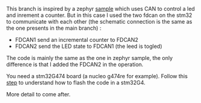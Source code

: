 This branch is inspired by a zephyr [sample](https://github.com/zephyrproject-rtos/zephyr/tree/main/samples/drivers/can/counter) which uses CAN to control a led and inrement a counter. But in this case I used the two fdcan on the stm32 to communicate with each other (the schematic connection is the same as the one presents in the main branch) :

- FDCAN1 send an incremental counter to FDCAN2
- FDCAN2 send the LED state to FDCAN1 (the leed is togled)

The code is mainly the same as the one in zephyr sample, the only difference is that I added the FDCAN2 in the operation.

You need a stm32G474 board (a nucleo g474re for example). Follow this [step](https://github.com/Knden/FDcan_stm32G474re/tree/main?tab=readme-ov-file#use-command-line-and-python) to understand how to flash the code in a stm32G4.

More detail to come after.